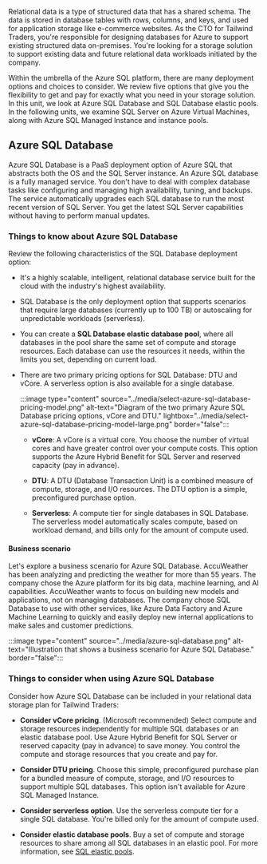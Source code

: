 
Relational data is a type of structured data that has a shared schema. The data is stored in database tables with rows, columns, and keys, and used for application storage like e-commerce websites. As the CTO for Tailwind Traders, you're responsible for designing databases for Azure to support existing structured data on-premises. You're looking for a storage solution to support existing data and future relational data workloads initiated by the company.

Within the umbrella of the Azure SQL platform, there are many deployment options and choices to consider. We review five options that give you the flexibility to get and pay for exactly what you need in your storage solution. In this unit, we look at Azure SQL Database and SQL Database elastic pools. In the following units, we examine SQL Server on Azure Virtual Machines, along with Azure SQL Managed Instance and instance pools.

## Azure SQL Database

Azure SQL Database is a PaaS deployment option of Azure SQL that abstracts both the OS and the SQL Server instance. An Azure SQL database is a fully managed service. You don't have to deal with complex database tasks like configuring and managing high availability, tuning, and backups. The service automatically upgrades each SQL database to run the most recent version of SQL Server. You get the latest SQL Server capabilities without having to perform manual updates.

### Things to know about Azure SQL Database

Review the following characteristics of the SQL Database deployment option:

- It's a highly scalable, intelligent, relational database service built for the cloud with the industry's highest availability.

- SQL Database is the only deployment option that supports scenarios that require large databases (currently up to 100 TB) or autoscaling for unpredictable workloads (serverless).

- You can create a **SQL Database elastic database pool**, where all databases in the pool share the same set of compute and storage resources. Each database can use the resources it needs, within the limits you set, depending on current load.

- There are two primary pricing options for SQL Database: DTU and vCore. A serverless option is also available for a single database.

   :::image type="content" source="../media/select-azure-sql-database-pricing-model.png" alt-text="Diagram of the two primary Azure SQL Database pricing options, vCore and DTU." lightbox="../media/select-azure-sql-database-pricing-model-large.png" border="false":::

   - **vCore**: A vCore is a virtual core. You choose the number of virtual cores and have greater control over your compute costs. This option supports the Azure Hybrid Benefit for SQL Server and reserved capacity (pay in advance).

   - **DTU**: A DTU (Database Transaction Unit) is a combined measure of compute, storage, and I/O resources. The DTU option is a simple, preconfigured purchase option.

   - **Serverless**: A compute tier for single databases in SQL Database. The serverless model automatically scales compute, based on workload demand, and bills only for the amount of compute used. 

#### Business scenario

Let's explore a business scenario for Azure SQL Database. AccuWeather has been analyzing and predicting the weather for more than 55 years. The company chose the Azure platform for its big data, machine learning, and AI capabilities. AccuWeather wants to focus on building new models and applications, not on managing databases. The company chose SQL Database to use with other services, like Azure Data Factory and Azure Machine Learning to quickly and easily deploy new internal applications to make sales and customer predictions.

:::image type="content" source="../media/azure-sql-database.png" alt-text="Illustration that shows a business scenario for Azure SQL Database." border="false":::

### Things to consider when using Azure SQL Database 

Consider how Azure SQL Database can be included in your relational data storage plan for Tailwind Traders:

- **Consider vCore pricing**. (Microsoft recommended) Select compute and storage resources independently for multiple SQL databases or an elastic database pool. Use Azure Hybrid Benefit for SQL Server or reserved capacity (pay in advance) to save money. You control the compute and storage resources that you create and pay for. 

- **Consider DTU pricing**. Choose this simple, preconfigured purchase plan for a bundled measure of compute, storage, and I/O resources to support multiple SQL databases. This option isn't available for Azure SQL Managed Instance.

- **Consider serverless option**. Use the serverless compute tier for a single SQL database. You're billed only for the amount of compute used. 

- **Consider elastic database pools**. Buy a set of compute and storage resources to share among all SQL databases in an elastic pool. For more information, see [SQL elastic pools](/azure/azure-sql/database/elastic-pool-overview).